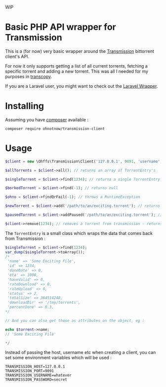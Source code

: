 WIP

# Basic PHP API wrapper for Transmission

This is a (for now) very basic wrapper around the [Transmission](https://transmissionbt.com/) bittorrent
client's API.

For now it only supports getting a list of all current torrents, fetching a specific torrent and adding
a new torrent.  This was all I needed for my purposes in [transcopy](https://github.com/ohnotnow/transcopy).

If you are a Laravel user, you might want to check out the [Laravel Wrapper](https://github.com/ohnotnow/laravel-transmission).

# Installing

Assuming you have [composer](https://getcomposer.org/) available :

```
composer require ohnotnow/transmission-client
```

# Usage

```php
$client = new \Ohffs\Transmission\Client('127.0.0.1', 9091, 'username', 'password');

$allTorrents = $client->all(); // returns an array of TorrentEntry's

$singleTorrent = $client->find(1234); // returns a single TorrentEntry or null

$borkedTorrent = $client->find(-1); // returns null

$ohno = $client->findOrFail(-1); // throws a RuntimeException

$newTorrent = $client->add('/path/to/an/exciting.torrent'); // returns a TorrentEntry

$pausedTorrent = $client->addPaused('/path/to/an/exciting.torrent'); // returns a TorrentEntry and pauses it in transmission

$client->remove(1234); // removes a torrent from transmission - returns a boolean
```

The `TorrentEntry` is a small class which wraps the data that comes back from Transmission :

```php
$singleTorrent = $client->find(1234);
var_dump($singleTorrent->toArray());
/*
 'name' => 'Some Exciting File',
 'id' => 1234,
 'doneDate' => 0,
 'eta' => 1000,
 'haveValid' => 0,
 'rateDownload' => 0,
 'rateUpload' => 0,
 'status' => 2,
 'totalSize' => 364514248,
 'downloadDir' => '/tmp/torrents',
 'percentDone' => 0.3,
*/

// And you can also get those as attributes on the object, eg :

echo $torrent->name;
// 'Some Exciting File'

*/
```

Instead of passing the host, username etc when creating a client, you can set some environment variables which will be used :

```
TRANSMISSION_HOST=127.0.0.1
TRANSMISSION_PORT=9091
TRANSMISSION_USERNAME=whatever
TRANSMISSION_PASSWORD=secret
```
